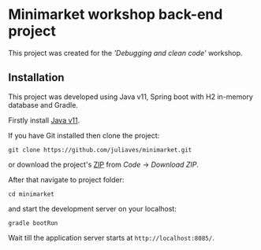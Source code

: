 # Minimarket workshop back-end project
This project was created for the _'Debugging and clean code'_ workshop.

## Installation

This project was developed using Java v11, Spring boot with H2 in-memory database and Gradle.

Firstly install [Java v11](https://www.oracle.com/java/technologies/javase/jdk11-archive-downloads.html).

If you have Git installed then clone the project:
```
git clone https://github.com/juliaves/minimarket.git
```
or download the project's [ZIP](https://github.com/juliaves/minimarket/archive/refs/heads/main.zip) from _Code_ -> _Download ZIP_.

After that navigate to project folder:
```
cd minimarket
```
and start the development server on your localhost:
```
gradle bootRun
```
Wait till the application server starts at `http://localhost:8085/`.
